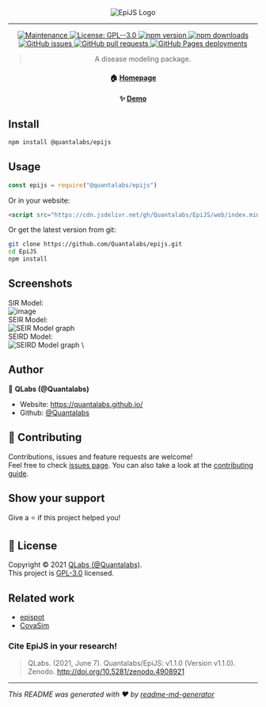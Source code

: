 <div align="center"><img src="https://dev-to-uploads.s3.amazonaws.com/uploads/articles/meve5c0a4lky6b6veif9.png" alt="EpiJS Logo"></div>

---

<p align="center">
  <a href="https://github.com/Quantalabs/epijs/graphs/commit-activity" target="_blank">
    <img alt="Maintenance" src="https://img.shields.io/badge/Maintained%3F-yes-green.svg?style=flat-square" />
  </a>
  <a href="https://github.com/Quantalabs/epijs/blob/main/LICENSE" target="_blank">
    <img alt="License: GPL--3.0" src="https://img.shields.io/github/license/Quantalabs/EpiJS?style=flat-square" />
  </a>
  <a href="https://npmjs.org/package/@quantalabs/epijs" target="_blank">
    <img alt="npm version" src="https://img.shields.io/npm/v/@quantalabs/epijs?style=flat-square">
    <img alt="npm downloads" src="https://img.shields.io/npm/dt/@quantalabs/epijs?color=%232c5fde&label=npm%20downloads&style=flat-square">
  </a>
  <a href="https://github.com/Quantalabs/epijs/issues/" target="_blank">
    <img alt="GitHub issues" src="https://img.shields.io/github/issues/quantalabs/epijs?style=flat-square">
  </a>
  <a href="https://github.com/Quantalabs/EpiJS/pulls" target="_blank">
    <img alt="GitHub pull requests" src="https://img.shields.io/github/issues-pr/Quantalabs/epijs?style=flat-square">
  </a>
  <a href="https://quantalabs.github.io/EpiJS/">
    <img alt="GitHub Pages deployments" src="https://img.shields.io/github/deployments/quantalabs/epijs/github-pages?label=GitHub%20Pages%20Deployment&style=flat-square">
  </a>
  <blockquote align="center">
  <p>A disease modeling package.</p>
  </blockquote>
  <h4 id="-homepage-https-github-com-quantalabs-epijs-readme-" align="center">🏠 <a href="https://github.com/Quantalabs/epijs#readme">Homepage</a></h4>
  <h4 id="-demo-https-npm-runkit-com-epijs-" align="center">✨ <a href="https://epi.js.org/demo/index.html">Demo</a></h4>
</p>

## Install

```sh
npm install @quantalabs/epijs
```

## Usage

```js
const epijs = require("@quantalabs/epijs")
```

Or in your website:
```html
<script src="https://cdn.jsdelivr.net/gh/Quantalabs/EpiJS/web/index.min.js"></script>
```

Or get the latest version from git:

```sh
git clone https://github.com/Quantalabs/epijs.git 
cd EpiJS
npm install
```

## Screenshots

SIR Model: \
![image](https://user-images.githubusercontent.com/55121845/110269885-81c6ec80-7f79-11eb-98bd-9964db28d371.png) \
SEIR Model: \
![SEIR Model graph](https://user-images.githubusercontent.com/55121845/110269735-2e549e80-7f79-11eb-862e-d248533f0bc1.jpg) \
SEIRD Model: \
![SEIRD Model graph](https://user-images.githubusercontent.com/55121845/110269786-4b896d00-7f79-11eb-8844-6f0df85faa3f.png) \

## Author

👤 **QLabs (@Quantalabs)**

* Website: https://quantalabs.github.io/
* Github: [@Quantalabs](https://github.com/Quantalabs)

## 🤝 Contributing

Contributions, issues and feature requests are welcome!<br />Feel free to check [issues page](https://github.com/Quantalabs/epijs/issues). You can also take a look at the [contributing guide](https://github.com/Quantalabs/epijs/blob/master/CONTRIBUTING.md).

## Show your support

Give a ⭐️ if this project helped you!

## 📝 License

Copyright © 2021 [QLabs (@Quantalabs)](https://github.com/Quantalabs).<br />
This project is [GPL-3.0](https://github.com/Quantalabs/epijs/blob/master/LICENSE) licensed.

## Related work

- [epispot](https://github.com/epispot/epispot)
- [CovaSim](https://covasim.org)

### Cite EpiJS in your research!
> QLabs. (2021, June 7). Quantalabs/EpiJS: v1.1.0 (Version v1.1.0). Zenodo. http://doi.org/10.5281/zenodo.4908921

***
_This README was generated with ❤️ by [readme-md-generator](https://github.com/kefranabg/readme-md-generator)_
